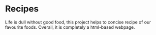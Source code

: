 # Recipes
Life is dull without good food,
this project helps to concise recipe of our favourite foods.
Overall, it is completely a html-based webpage.
